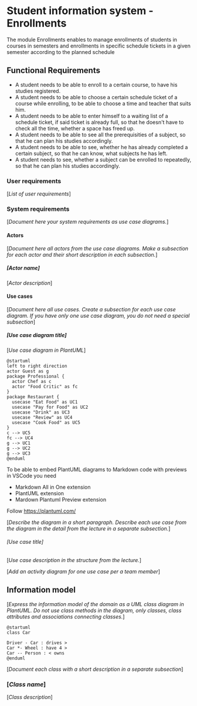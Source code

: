 # Student information system - Enrollments

The module Enrollments enables to manage enrollments of students in courses in semesters and enrollments in specific schedule tickets in a given semester according to the planned schedule

## Functional Requirements

- A student needs to be able to enroll to a certain course, to have his studies registered.
- A student needs to be able to choose a certain schedule ticket of a course while enrolling, to be able to choose a time and teacher that suits him.
- A student needs to be able to enter himself to a waiting list of a schedule ticket, if said ticket is already full, so that he doesn't have to check all the time, whether a space has freed up.
- A student needs to be able to see all the prerequisities of a subject, so that he can plan his studies accordingly.
- A student needs to be able to see, whether he has already completed a certain subject, so that he can know, what subjects he has left.
- A student needs to see, whether a subject can be enrolled to repeatedly, so that he can plan his studies accordingly. 

### User requirements

[*List of user requirements*]

### System requirements

[*Document here your system requirements as use case diagrams.*]

#### Actors

[*Document here all actors from the use case diagrams. Make a subsection for each actor and their short description in each subsection.*]

##### [*Actor name*]

[*Actor description*]

#### Use cases

[*Document here all use cases. Create a subsection for each use case diagram. If you have only one use case diagram, you do not need a special subsection*]

##### [*Use case diagram title*]

[*Use case diagram in PlantUML*]

```plantuml
@startuml
left to right direction
actor Guest as g
package Professional {
  actor Chef as c
  actor "Food Critic" as fc
}
package Restaurant {
  usecase "Eat Food" as UC1
  usecase "Pay for Food" as UC2
  usecase "Drink" as UC3
  usecase "Review" as UC4
  usecase "Cook Food" as UC5
}
c --> UC5
fc --> UC4
g --> UC1
g --> UC2
g --> UC3
@enduml
```

To be able to embed PlantUML diagrams to Markdown code with previews in VSCode you need
* Markdown All in One extension
* PlantUML extension
* Mardown Plantuml Preview extension

Follow https://plantuml.com/

[*Describe the diagram in a short paragraph. Describe each use case from the diagram in the detail from the lecture in a separate subsection.*]

###### [*Use case title*]

[*Use case description in the structure from the lecture.*]

[*Add an activity diagram for one use case per a team member*]

## Information model

[*Express the information model of the domain as a UML class diagram in PlantUML. Do not use class methods in the diagram, only classes, class attributes and associations connecting classes.*]

```plantuml
@startuml
class Car

Driver - Car : drives >
Car *- Wheel : have 4 >
Car -- Person : < owns
@enduml
```

[*Document each class with a short description in a separate subsection*]

### [*Class name*]

[*Class description*]